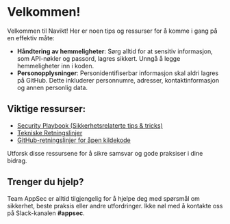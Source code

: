 # Velkommen!

Velkommen til Navikt! Her er noen tips og ressurser for å komme i gang på en effektiv måte:

- **Håndtering av hemmeligheter**: Sørg alltid for at sensitiv informasjon, som API-nøkler og passord, lagres sikkert. Unngå å legge hemmeligheter inn i koden.
- **Personopplysninger**: Personidentifiserbar informasjon skal aldri lagres på GitHub. Dette inkluderer personnumre, adresser, kontaktinformasjon og annen personlig data.

## Viktige ressurser:

- [Security Playbook (Sikkerhetsrelaterte tips & tricks)](https://sikkerhet.nav.no)
- [Tekniske Retningslinjer](https://utvikling.intern.nav.no)
- [GitHub-retningslinjer for åpen kildekode](https://github.com/navikt/offentlig)

Utforsk disse ressursene for å sikre samsvar og gode praksiser i dine bidrag.

## Trenger du hjelp?

Team AppSec er alltid tilgjengelig for å hjelpe deg med spørsmål om sikkerhet, beste praksis eller andre utfordringer. Ikke nøl med å kontakte oss på Slack-kanalen **#appsec**.